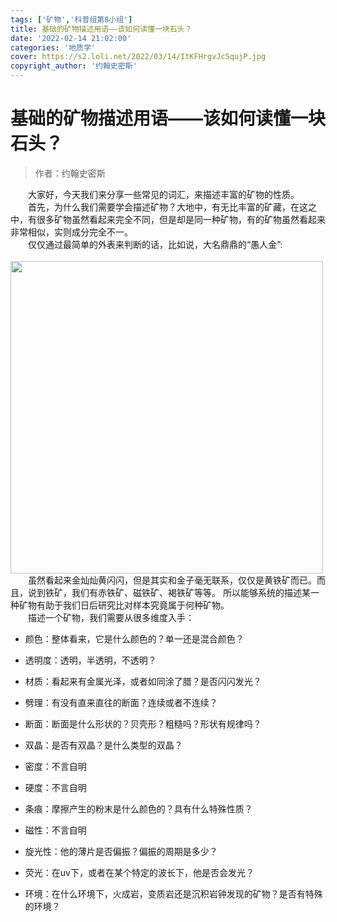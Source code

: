 ```yaml
---
tags: ['矿物','科普组第8小组']
title: 基础的矿物描述用语——该如何读懂一块石头？
date: '2022-02-14 21:02:00'
categories: '地质学'
cover: https://s2.loli.net/2022/03/14/ItKFHrgvJcSqujP.jpg
copyright_author: '约翰史密斯'
---
```


# 基础的矿物描述用语——该如何读懂一块石头？
> 作者：约翰史密斯

<div>&emsp;&emsp;大家好，今天我们来分享一些常见的词汇，来描述丰富的矿物的性质。</div>

<div>&emsp;&emsp;首先，为什么我们需要学会描述矿物？大地中，有无比丰富的矿藏，在这之中，有很多矿物虽然看起来完全不同，但是却是同一种矿物，有的矿物虽然看起来非常相似，实则成分完全不一。</div>

<div>&emsp;&emsp;仅仅通过最简单的外表来判断的话，比如说，大名鼎鼎的“愚人金”:</div>
<br><img src="https://s2.loli.net/2022/03/14/Mxg471edYrAqjZf.jpg" width=500/>

<div>&emsp;&emsp;虽然看起来金灿灿黄闪闪，但是其实和金子毫无联系，仅仅是黄铁矿而已。而且，说到铁矿，我们有赤铁矿、磁铁矿、褐铁矿等等。 所以能够系统的描述某一种矿物有助于我们日后研究比对样本究竟属于何种矿物。</div>

<div>&emsp;&emsp;描述一个矿物，我们需要从很多维度入手：</div>

- 颜色：整体看来，它是什么颜色的？单一还是混合颜色？

- 透明度：透明，半透明，不透明？

- 材质：看起来有金属光泽，或者如同涂了腊？是否闪闪发光？

- 劈理：有没有直来直往的断面？连续或者不连续？

- 断面：断面是什么形状的？贝壳形？粗糙吗？形状有规律吗？

- 双晶：是否有双晶？是什么类型的双晶？

- 密度：不言自明

- 硬度：不言自明

- 条痕：摩擦产生的粉末是什么颜色的？具有什么特殊性质？

- 磁性：不言自明

- 旋光性：他的薄片是否偏振？偏振的周期是多少？

- 荧光：在uv下，或者在某个特定的波长下，他是否会发光？

- 环境：在什么环境下，火成岩，变质岩还是沉积岩钟发现的矿物？是否有特殊的环境？
